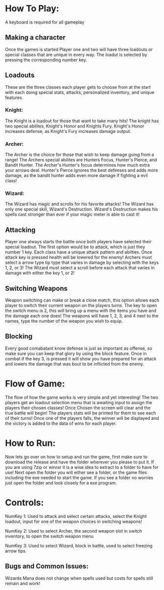 # How To Play:
A keyboard is required for all gameplay

## Making a character
Once the games is started Player one and two will have three loadouts or special classes
that are unique in every way. The loadut is selected by pressing the corresponding number key. 

##  Loadouts 
These are the three classes each player gets to choose from at the start with each doing special 
stats, attacks, personalized inventory, and unique features.

### Knight:
The Knight is a loadout for those that want to take many hits! The knight has two 
special abilites, Knight's Honor and Knights Fury. Knight's Honor increases defense, 
as Knight's Fury increases damage output.

### Archer:
The Archer is the choice for those that wish to keep damage going from a range!
The Archers special abilites are Hunters Focus, Hunter's Pierce, and Bandit Hunter.
The Archer's Hunter's focus determines how much extra your arrows deal.
Hunter's Pierce ignores the best defenses and adds more damage, as the bandit hunter
adds even more damage if fighting a evil class!

### Wizard:
The Wizard has magic and scrolls for his favorite attacks! The Wizard has only one special skill,
Wizard's Destruction. Wizard's Destruction makes his spells cast stronger than ever if your magic 
meter is able to cast it! 


## Attacking
Player one always starts the battle once both players have selected their special loadout.
The first option would be to attack, which is just they number 1 key. Each class have a unique attack 
pattern and abilties. Once attack key is pressed health will be lowered for the enemy!
Archers must select a arrow type tip type that varies in damage by selecting with the keys 1, 2, or 3! 
The Wizard must select a scroll before each attack that varies in damage with either the key 1, or 2!

 
## Switching Weapons
Weapon switching can make or break a close match, this option allows each player to switch their 
current weapon on the players turns. The key to open the switch menu is 2, this will bring 
up a menu with the items you have and the damage each one does! The weapons will have 1, 2, 3, and 4
next to the names, type the number of the weapon you wish to equip.

## Blocking
Every good comabatant know defense is just as important as offense, so make sure you can keep that glory by using the block feature. Once in combat if the key 3, is pressed it will show you have prepared for an attack and lowers the
damage that was bout to be inflicted from the enemy.

# Flow of Game:
The flow of how the game works is very simple and yet interesting! The two players get an loadout selection
menu that is awaiting input to assign the players their chosen classes! Once Chosen the screen will clear and
the true battle will begin! The players stats will be printed for them to see each of their turns! Once one of
the players falls, the winner will be displayed and the victory is added to the data of wins for each player.

# How to Run:
Now lets go over on how to setup and run the game, first make sure to download the release and have the folder
wherever you please to put it. If you are using 7zip or winrar it is a wise idea to extract to a folder to have
for use! Next open the folder you will either see a folder, or the game files including the exe needed to start 
the game. If you see a folder no worries just open the folder and look closely for a exe program.

# Controls:
NumKey 1: Used to attack and select certain attacks, select the Knight loadout, input for one of the weapon choices in switching weapons!

NumKey 2: Used to select Archer, the second weapon slot in switch inventory, to open the switch weapon menu

NumKey 3: Used to select Wizard, block in battle, used to select freezing arrow tips.


## Bugs and Common Issues:
Wizards Mana does not change when spells used but costs for spells still remain and work!
